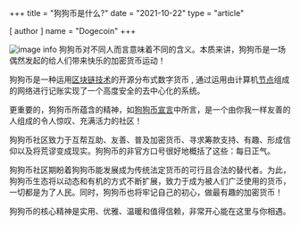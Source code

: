 +++
title = "狗狗币是什么?"
date = "2021-10-22"
type = "article"

[ author ]
  name = "Dogecoin"
+++
 
![image info](/assets/images/dogepedia/3.png)
狗狗币对不同人而言意味着不同的含义。本质来讲，狗狗币是一场偶然发起的给人们带来快乐的加密货币运动！ 

狗狗币是一种运用[区块链技术](https://www.dogecoin.com/zh-cn/dogepedia/articles/what-is-a-blockchain)的开源分布式数字货币 , 通过运用由计算机[节点](https://www.dogecoin.com/zh-cn/dogepedia/articles/what-is-a-node)组成的网络进行记账实现了一个高度安全的去中心化的系统。

更重要的，狗狗币所蕴含的精神，如[狗狗币宣言](https://foundation.dogecoin.com/zh-cn/manifesto/)中所言，是一个由你我一样友善的人组成的令人惊叹、充满活力的社区！

狗狗币社区致力于互帮互助、友善、普及加密货币、寻求筹款支持、有趣、形成信仰以及将荒谬变成现实。狗狗币的非官方口号很好地概括了这些：每日正气。  

狗狗币社区期盼着狗狗币能发展成为传统法定货币的可行且合法的替代者。为此，狗狗币生态将以动态和有机的方式不断扩展，致力于成为被人们广泛使用的货币，一切都是为了人民。同时，狗狗币也将牢记自己的初心，做最有趣的加密货币！

狗狗币的核心精神是实用、优雅、温暖和值得信赖，非常开心能在这里与你相遇。

